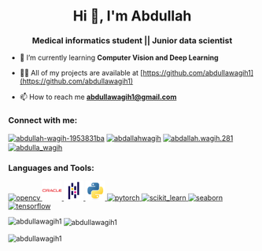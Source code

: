 <h1 align="center">Hi 👋, I'm Abdullah</h1>
<h3 align="center">Medical informatics student || Junior data scientist</h3>

- 🌱 I’m currently learning **Computer Vision and Deep Learning**

- 👨‍💻 All of my projects are available at [https://github.com/abdullawagih1](https://github.com/abdullawagih1)

- 📫 How to reach me **abdullawagih1@gmail.com**

<h3 align="left">Connect with me:</h3>
<p align="left">
<a href="https://linkedin.com/in/abdullah-wagih-1953831ba" target="blank"><img align="center" src="https://raw.githubusercontent.com/rahuldkjain/github-profile-readme-generator/master/src/images/icons/Social/linked-in-alt.svg" alt="abdullah-wagih-1953831ba" height="30" width="40" /></a>
<a href="https://kaggle.com/abdallahwagih" target="blank"><img align="center" src="https://raw.githubusercontent.com/rahuldkjain/github-profile-readme-generator/master/src/images/icons/Social/kaggle.svg" alt="abdallahwagih" height="30" width="40" /></a>
<a href="https://fb.com/abdallah.wagih.281" target="blank"><img align="center" src="https://raw.githubusercontent.com/rahuldkjain/github-profile-readme-generator/master/src/images/icons/Social/facebook.svg" alt="abdallah.wagih.281" height="30" width="40" /></a>
<a href="https://instagram.com/abdulla_wagih" target="blank"><img align="center" src="https://raw.githubusercontent.com/rahuldkjain/github-profile-readme-generator/master/src/images/icons/Social/instagram.svg" alt="abdulla_wagih" height="30" width="40" /></a>
</p>

<h3 align="left">Languages and Tools:</h3>
<p align="left"> <a href="https://opencv.org/" target="_blank" rel="noreferrer"> <img src="https://www.vectorlogo.zone/logos/opencv/opencv-icon.svg" alt="opencv" width="40" height="40"/> </a> <a href="https://www.oracle.com/" target="_blank" rel="noreferrer"> <img src="https://raw.githubusercontent.com/devicons/devicon/master/icons/oracle/oracle-original.svg" alt="oracle" width="40" height="40"/> </a> <a href="https://pandas.pydata.org/" target="_blank" rel="noreferrer"> <img src="https://raw.githubusercontent.com/devicons/devicon/2ae2a900d2f041da66e950e4d48052658d850630/icons/pandas/pandas-original.svg" alt="pandas" width="40" height="40"/> </a> <a href="https://www.python.org" target="_blank" rel="noreferrer"> <img src="https://raw.githubusercontent.com/devicons/devicon/master/icons/python/python-original.svg" alt="python" width="40" height="40"/> </a> <a href="https://pytorch.org/" target="_blank" rel="noreferrer"> <img src="https://www.vectorlogo.zone/logos/pytorch/pytorch-icon.svg" alt="pytorch" width="40" height="40"/> </a> <a href="https://scikit-learn.org/" target="_blank" rel="noreferrer"> <img src="https://upload.wikimedia.org/wikipedia/commons/0/05/Scikit_learn_logo_small.svg" alt="scikit_learn" width="40" height="40"/> </a> <a href="https://seaborn.pydata.org/" target="_blank" rel="noreferrer"> <img src="https://seaborn.pydata.org/_images/logo-mark-lightbg.svg" alt="seaborn" width="40" height="40"/> </a> <a href="https://www.tensorflow.org" target="_blank" rel="noreferrer"> <img src="https://www.vectorlogo.zone/logos/tensorflow/tensorflow-icon.svg" alt="tensorflow" width="40" height="40"/> </a> </p>

<p><img align="left" src="https://github-readme-stats.vercel.app/api/top-langs?username=abdullawagih1&show_icons=true&locale=en&layout=compact" alt="abdullawagih1" /></p>

<p>&nbsp;<img align="center" src="https://github-readme-stats.vercel.app/api?username=abdullawagih1&show_icons=true&locale=en" alt="abdullawagih1" /></p>

<p><img align="center" src="https://github-readme-streak-stats.herokuapp.com/?user=abdullawagih1&" alt="abdullawagih1" /></p>

